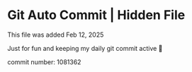 # Git Auto Commit | Hidden File

This file was added Feb 12, 2025

Just for fun and keeping my daily git commit active 🤪

commit number: 1081362
